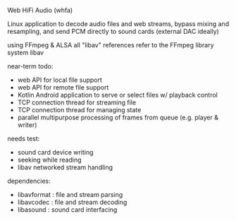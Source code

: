 Web HiFi Audio (whfa)

Linux application to decode audio files and web streams, bypass mixing and resampling, and send PCM directly to sound cards (external DAC ideally)

using FFmpeg & ALSA
all "libav" references refer to the FFmpeg library system libav

near-term todo:

- web API for local file support
- web API for remote file support
- Kotlin Android application to serve or select files w/ playback control
- TCP connection thread for streaming file
- TCP connection thread for managing state
- parallel multipurpose processing of frames from queue (e.g. player & writer)

needs test:

- sound card device writing
- seeking while reading
- libav networked stream handling

dependencies:

- libavformat : file and stream parsing
- libavcodec : file and stream decoding
- libasound : sound card interfacing

